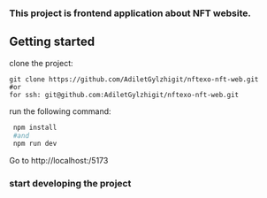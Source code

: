 ### This project is frontend application about NFT website.

## Getting started

clone the project:
```
git clone https://github.com/AdiletGylzhigit/nftexo-nft-web.git
#or
for ssh: git@github.com:AdiletGylzhigit/nftexo-nft-web.git
```

run the following command:
```bash
 npm install
 #and
 npm run dev
```

Go to http://localhost:/5173

### start developing the project

